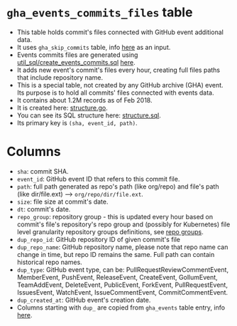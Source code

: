 # `gha_events_commits_files` table

- This table holds commit's files connected with GitHub event additional data.
- It uses `gha_skip_commits` table, info [here](https://github.com/cncf/devstats/blob/master/docs/tables/gha_skip_commits.md) as an input.
- Events commits files are generated using [util_sql/create_events_commits.sql](https://github.com/cncf/devstats/blob/master/util_sql/create_events_commits.sql) [here](https://github.com/cncf/devstats/blob/master/cmd/get_repos/get_repos.go#L566-L592).
- It adds new event's commit's files every hour, creating full files paths that include repository name.
- This is a special table, not created by any GitHub archive (GHA) event. Its purpose is to hold all commits' files connected with events data.
- It contains about 1.2M records as of Feb 2018.
- It is created here: [structure.go](https://github.com/cncf/devstats/blob/master/structure.go#L979-L998).
- You can see its SQL structure here: [structure.sql](https://github.com/cncf/devstats/blob/master/structure.sql#L225-L235).
- Its primary key is `(sha, event_id, path)`.

# Columns

- `sha`: commit SHA.
- `event_id`: GitHub event ID that refers to this commit file.
- `path`: full path generated as repo's path (like org/repo) and file's path (like dir/file.ext) --> `org/repo/dir/file.ext`.
- `size`: file size at commit's date.
- `dt`: commit's date.
- `repo_group`: repository group - this is updated every hour based on commit's file's repository's repo group and (possibly for Kubernetes) file level granularity repository groups definitions, see [repo groups](https://github.com/cncf/devstats/blob/master/docs/repository_groups.md).
- `dup_repo_id`:  GitHub repository ID of given commit's file
- `dup_repo_name`: GitHub repository name, please note that repo name can change in time, but repo ID remains the same. Full path can contain historical repo names.
- `dup_type`: GitHub event type, can be: PullRequestReviewCommentEvent, MemberEvent, PushEvent, ReleaseEvent, CreateEvent, GollumEvent, TeamAddEvent, DeleteEvent, PublicEvent, ForkEvent, PullRequestEvent, IssuesEvent, WatchEvent, IssueCommentEvent, CommitCommentEvent.
- `dup_created_at`: GitHub event's creation date.
- Columns starting with `dup_` are copied from `gha_events` table entry, info [here](https://github.com/cncf/devstats/blob/master/docs/tables/gha_events.md).
